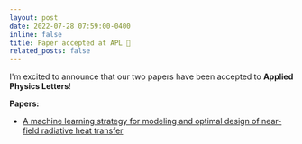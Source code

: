 ```yaml
---
layout: post
date: 2022-07-28 07:59:00-0400
inline: false
title: Paper accepted at APL 🎉
related_posts: false
---
```

I'm excited to announce that our two papers have been accepted to **Applied Physics Letters**!

**Papers:**
- [A machine learning strategy for modeling and optimal design of near-field radiative heat transfer](https://pubs.aip.org/aip/apl/article-abstract/121/7/071101/2834033/A-machine-learning-strategy-for-modeling-and?redirectedFrom=fulltext)
